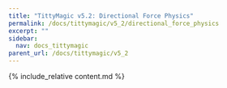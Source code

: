 ```yaml
---
title: "TittyMagic v5.2: Directional Force Physics"
permalink: /docs/tittymagic/v5_2/directional_force_physics
excerpt: ""
sidebar:
  nav: docs_tittymagic
parent_url: /docs/tittymagic/v5_2
---
```


{% include_relative content.md %}
